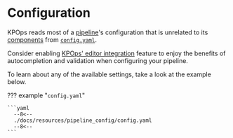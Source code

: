 # Configuration

KPOps reads most of a [pipeline](/user/getting-started/quick-start/#deploying-the-word-count-pipeline)'s configuration that is unrelated to its [components](/user/references/components) from [`config.yaml`](/user/references/config/#__codelineno-0-1).

Consider enabling [KPOps' editor integration](/user/references/editor-integration) feature to enjoy the benefits of autocompletion and validation when configuring your pipeline.

To learn about any of the available settings, take a look at the example below.

??? example "`config.yaml`"

    ```yaml
      --8<--
      ./docs/resources/pipeline_config/config.yaml
      --8<--
    ```
